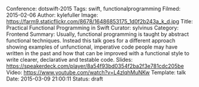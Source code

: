 Conference: dotswift-2015
Tags: swift, functionalprogramming
Filmed: 2015-02-06
Author: kylefuller
Image: https://farm9.staticflickr.com/8678/16486853175_1d0f2b243a_k_d.jpg
Title: Practical Functional Programming in Swift
Curator: sylvinus
Category: Frontend
Summary: Usually, functional programming is taught by abstract functional techniques. Instead this talk goes for a different approach showing examples of unfunctional, imperative code people may have written in the past and how that can be improved with a functional style to write clearer, declarative and testable code.
Slides: https://speakerdeck.com/player/8a54f93bd0354f2ba2f3e781cdc205be
Video: https://www.youtube.com/watch?v=L4zlqhMuNKw
Template: talk
Date: 2015-03-09 21:00:11
Status: draft